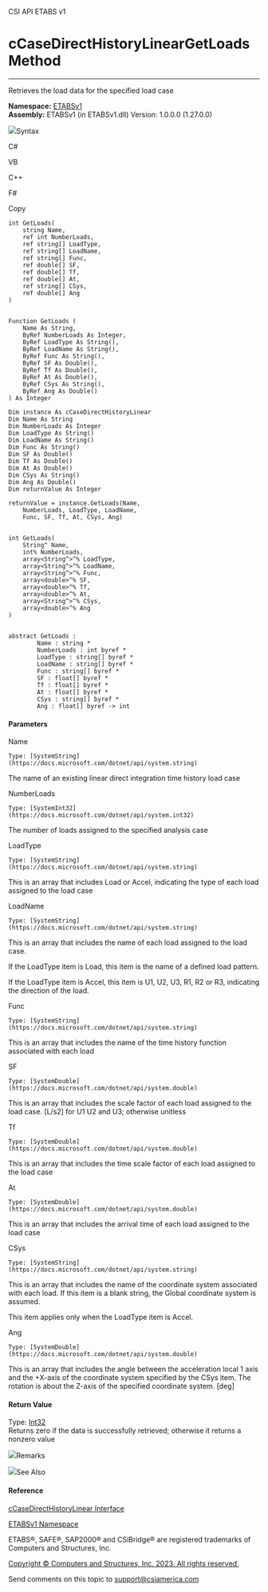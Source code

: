﻿

CSI API ETABS v1

# cCaseDirectHistoryLinearGetLoads Method  
  
---  
  
Retrieves the load data for the specified load case

**Namespace:** [ETABSv1](2780f1b8-2033-5289-2298-1cdb2a7508d9.htm)  
**Assembly:** ETABSv1 (in ETABSv1.dll) Version: 1.0.0.0 (1.27.0.0)

![](../icons/SectionExpanded.png)Syntax

C#

VB

C++

F#

Copy

    
    
    int GetLoads(
    	string Name,
    	ref int NumberLoads,
    	ref string[] LoadType,
    	ref string[] LoadName,
    	ref string[] Func,
    	ref double[] SF,
    	ref double[] Tf,
    	ref double[] At,
    	ref string[] CSys,
    	ref double[] Ang
    )
    
    
    Function GetLoads ( 
    	Name As String,
    	ByRef NumberLoads As Integer,
    	ByRef LoadType As String(),
    	ByRef LoadName As String(),
    	ByRef Func As String(),
    	ByRef SF As Double(),
    	ByRef Tf As Double(),
    	ByRef At As Double(),
    	ByRef CSys As String(),
    	ByRef Ang As Double()
    ) As Integer
    
    Dim instance As cCaseDirectHistoryLinear
    Dim Name As String
    Dim NumberLoads As Integer
    Dim LoadType As String()
    Dim LoadName As String()
    Dim Func As String()
    Dim SF As Double()
    Dim Tf As Double()
    Dim At As Double()
    Dim CSys As String()
    Dim Ang As Double()
    Dim returnValue As Integer
    
    returnValue = instance.GetLoads(Name, 
    	NumberLoads, LoadType, LoadName, 
    	Func, SF, Tf, At, CSys, Ang)
    
    
    int GetLoads(
    	String^ Name, 
    	int% NumberLoads, 
    	array<String^>^% LoadType, 
    	array<String^>^% LoadName, 
    	array<String^>^% Func, 
    	array<double>^% SF, 
    	array<double>^% Tf, 
    	array<double>^% At, 
    	array<String^>^% CSys, 
    	array<double>^% Ang
    )
    
    
    abstract GetLoads : 
            Name : string * 
            NumberLoads : int byref * 
            LoadType : string[] byref * 
            LoadName : string[] byref * 
            Func : string[] byref * 
            SF : float[] byref * 
            Tf : float[] byref * 
            At : float[] byref * 
            CSys : string[] byref * 
            Ang : float[] byref -> int 
    

#### Parameters

Name

    Type: [SystemString](https://docs.microsoft.com/dotnet/api/system.string)  
The name of an existing linear direct integration time history load case

NumberLoads

    Type: [SystemInt32](https://docs.microsoft.com/dotnet/api/system.int32)  
The number of loads assigned to the specified analysis case

LoadType

    Type: [SystemString](https://docs.microsoft.com/dotnet/api/system.string)  
This is an array that includes Load or Accel, indicating the type of each load
assigned to the load case

LoadName

    Type: [SystemString](https://docs.microsoft.com/dotnet/api/system.string)  
This is an array that includes the name of each load assigned to the load
case.

If the LoadType item is Load, this item is the name of a defined load pattern.

If the LoadType item is Accel, this item is U1, U2, U3, R1, R2 or R3,
indicating the direction of the load.

Func

    Type: [SystemString](https://docs.microsoft.com/dotnet/api/system.string)  
This is an array that includes the name of the time history function
associated with each load

SF

    Type: [SystemDouble](https://docs.microsoft.com/dotnet/api/system.double)  
This is an array that includes the scale factor of each load assigned to the
load case. [L/s2] for U1 U2 and U3; otherwise unitless

Tf

    Type: [SystemDouble](https://docs.microsoft.com/dotnet/api/system.double)  
This is an array that includes the time scale factor of each load assigned to
the load case

At

    Type: [SystemDouble](https://docs.microsoft.com/dotnet/api/system.double)  
This is an array that includes the arrival time of each load assigned to the
load case

CSys

    Type: [SystemString](https://docs.microsoft.com/dotnet/api/system.string)  
This is an array that includes the name of the coordinate system associated
with each load. If this item is a blank string, the Global coordinate system
is assumed.

This item applies only when the LoadType item is Accel.

Ang

    Type: [SystemDouble](https://docs.microsoft.com/dotnet/api/system.double)  
This is an array that includes the angle between the acceleration local 1 axis
and the +X-axis of the coordinate system specified by the CSys item. The
rotation is about the Z-axis of the specified coordinate system. [deg]

#### Return Value

Type: [Int32](https://docs.microsoft.com/dotnet/api/system.int32)  
Returns zero if the data is successfully retrieved; otherwise it returns a
nonzero value

![](../icons/SectionExpanded.png)Remarks

![](../icons/SectionExpanded.png)See Also

#### Reference

[cCaseDirectHistoryLinear Interface](850266fb-88b7-b169-a8ee-5516ac35b97a.htm)

[ETABSv1 Namespace](2780f1b8-2033-5289-2298-1cdb2a7508d9.htm)

ETABS®, SAFE®, SAP2000® and CSiBridge® are registered trademarks of Computers
and Structures, Inc.  

[Copyright © Computers and Structures, Inc. 2023. All rights
reserved.](http://www.csiamerica.com)

Send comments on this topic to
[support@csiamerica.com](mailto:support%40csiamerica.com?Subject=CSI%20API%20ETABS%20v1)

